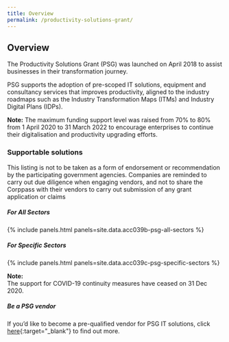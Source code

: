 ```yaml
---
title: Overview
permalink: /productivity-solutions-grant/
---
```


## Overview

The Productivity Solutions Grant (PSG) was launched on April 2018 to assist businesses in their transformation journey. 

PSG supports the adoption of pre-scoped IT solutions, equipment and consultancy services that improves productivity, aligned to the industry roadmaps such as the Industry Transformation Maps (ITMs) and Industry Digital Plans (IDPs). 





**Note:**
The maximum funding support level was raised from 70% to 80% from 1 April 2020 to 31 March 2022 to encourage enterprises to continue their digitalisation and productivity upgrading efforts.


### Supportable solutions
This listing is not to be taken as a form of endorsement or recommendation by the participating government agencies. Companies are reminded to carry out due diligence when engaging vendors, and not to share the Corppass with their vendors to carry out submission of any grant application or claims

##### For All Sectors
{% include panels.html panels=site.data.acc039b-psg-all-sectors %}

##### For Specific Sectors
{% include panels.html panels=site.data.acc039c-psg-specific-sectors %}

**Note:**
<BR>The support for COVID-19 continuity measures have ceased on 31 Dec 2020.

##### Be a PSG vendor
If you’d like to become a pre-qualified vendor for PSG IT solutions, click [here](https://www.imda.gov.sg/icmvendors){:target="_blank"} to find out more.

<script src="/jquery/jquery.min.js"></script>
<script src="/jquery/bp-menu-new-tab.js"></script>